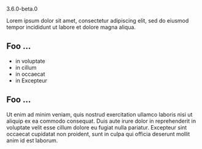 3.6.0-beta.0

Lorem ipsum dolor sit amet, consectetur adipiscing elit,
sed do eiusmod tempor incididunt ut labore et dolore magna aliqua.

## Foo ...

- in voluptate
- in cillum
- in occaecat
- in Excepteur

## Foo ...

Ut enim ad minim veniam, quis nostrud exercitation ullamco laboris nisi ut aliquip ex ea commodo consequat.
Duis aute irure dolor in reprehenderit in voluptate velit esse cillum dolore eu fugiat nulla pariatur.
Excepteur sint occaecat cupidatat non proident, sunt in culpa qui officia deserunt mollit anim id est laborum.
